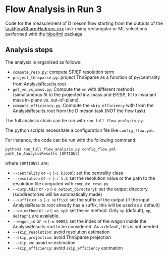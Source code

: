 # Flow Analysis in Run 3

Code for the measurement of D meson flow starting from the outputs of the [taskFlowCharmHadrons.cxx](https://github.com/AliceO2Group/O2Physics/blob/master/PWGHF/D2H/Tasks/taskFlowCharmHadrons.cxx) task using rectangular or ML selections performed with the [hipe4ml](https://github.com/hipe4ml/hipe4ml) package.

## Analysis steps
The analysis is organized as follows:
- `compute_reso.py`: compute SP/EP resolution term
- `project_thnsparse.py`: project ThnSparse as a function of *p*<sub>T</sub>/centrality from AnalysisResults.root
- `get_vn_vs_mass.py`: Compute the `vn` with different methods (simultaneous fit to the projected inv. mass and EP/SP, fit to invariant mass in-plane vs. out-of-plane)
- `compute_efficiency.py`: Compute the `skip_efficiency` with from the AnalysisResults.root from the D meson task (NOT the flow task)

The full analysis chain can be run with ``run_full_flow_analysis.py``.

The python scripts necessitate a configuration file like ``config_flow.yml``.

For instance, the code can be run with the following command:

`python3 run_full_flow_analysis.py config_flow.yml path_to_AnalysisResults [OPTIONS]`

where `[OPTIONS]` are:
- `--centrality` or `-c` (`-c k3050`): set the centrality class
- `--resolution` or `-r` (`-r 1.`): set the resolution value or the path to the resolution file computed with `compute_reso.py`
- `--outputdir` or `-o` (`-o output_directory`): set the output directory (subdirectories will be automatically made)
- `--suffix` or `-s` (`-s suffix`): set the suffix of the output (if the input AnalysisResults.root already has a suffix, this will be used as a default)
- `--vn_method` or `-v` (`-vn sp`): set the `vn` method. Only `sp` (default), `ep`, `deltaphi` are available.
- `--wagon_id` or `-w` (`-w 0000`): set the index of the wagon inside the AnalysisResults.root to be considered. As a default, this is not needed
- `--skip_resolution`: avoid resolution estimation
- `--skip_projection`: avoid ThnSparse projection
- `--skip_vn`: avoid `vn` estimation
- `--skip_efficiency`: avoid `skip_efficiency` estimation